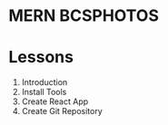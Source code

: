 # MERN BCSPHOTOS

# Lessons
1. Introduction
2. Install Tools
3. Create React App
4. Create Git Repository